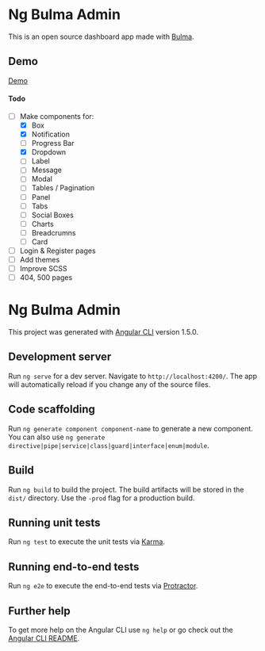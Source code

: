 # Ng Bulma Admin

This is an open source dashboard app made with [Bulma](https://bulma.io/).

## Demo

[Demo](http://ahead-pull.surge.sh/dashboard)

#### Todo

-   [ ] Make components for:
    -   [X] Box
    -   [X] Notification
    -   [ ] Progress Bar
    -   [X] Dropdown
    -   [ ] Label
    -   [ ] Message
    -   [ ] Modal
    -   [ ] Tables / Pagination
    -   [ ] Panel
    -   [ ] Tabs
    -   [ ] Social Boxes
    -   [ ] Charts
    -   [ ] Breadcrumns
    -   [ ] Card
-   [ ] Login & Register pages
-   [ ] Add themes
-   [ ] Improve SCSS
-   [ ] 404, 500 pages

# Ng Bulma Admin

This project was generated with [Angular CLI](https://github.com/angular/angular-cli) version 1.5.0.

## Development server

Run `ng serve` for a dev server. Navigate to `http://localhost:4200/`. The app will automatically reload if you change any of the source files.

## Code scaffolding

Run `ng generate component component-name` to generate a new component. You can also use `ng generate directive|pipe|service|class|guard|interface|enum|module`.

## Build

Run `ng build` to build the project. The build artifacts will be stored in the `dist/` directory. Use the `-prod` flag for a production build.

## Running unit tests

Run `ng test` to execute the unit tests via [Karma](https://karma-runner.github.io).

## Running end-to-end tests

Run `ng e2e` to execute the end-to-end tests via [Protractor](http://www.protractortest.org/).

## Further help

To get more help on the Angular CLI use `ng help` or go check out the [Angular CLI README](https://github.com/angular/angular-cli/blob/master/README.md).

